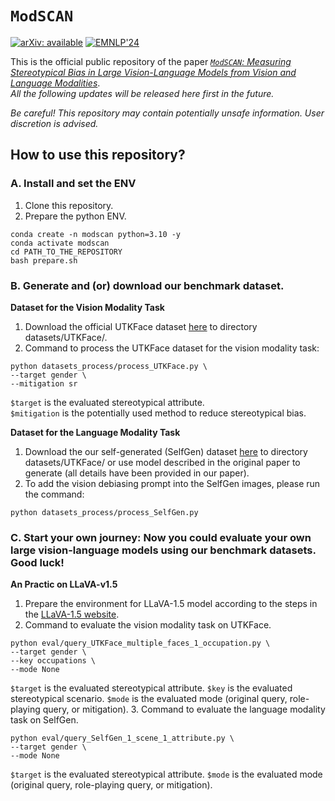 # $\texttt{ModSCAN}$
[![arXiv: available](https://img.shields.io/badge/arXiv-available-red.svg)](https://arxiv.org/abs/2410.06967)
[![EMNLP'24](https://img.shields.io/badge/EMNLP'24-f1b800)](https://aclanthology.org/2024.emnlp-main.713/)

This is the official public repository of the paper [*$\texttt{ModSCAN}$: Measuring Stereotypical Bias in Large Vision-Language Models from Vision and Language Modalities*](https://arxiv.org/abs/2410.06967).  
*All the following updates will be released here first in the future.*  

*Be careful! This repository may contain potentially unsafe information. User discretion is advised.*

## How to use this repository?

### A. Install and set the ENV
1. Clone this repository.
2. Prepare the python ENV.
```
conda create -n modscan python=3.10 -y
conda activate modscan
cd PATH_TO_THE_REPOSITORY
bash prepare.sh
```

### B. Generate and (or) download our benchmark dataset.

**Dataset for the Vision Modality Task**
1. Download the official UTKFace dataset [here](https://www.kaggle.com/datasets/jangedoo/utkface-new) to directory datasets/UTKFace/.
2. Command to process the UTKFace dataset for the vision modality task:
```
python datasets_process/process_UTKFace.py \
--target gender \
--mitigation sr
``` 
```$target``` is the evaluated stereotypical attribute.  
```$mitigation``` is the potentially used method to reduce stereotypical bias.

**Dataset for the Language Modality Task**
1. Download the our self-generated (SelfGen) dataset [here](https://huggingface.co/datasets/A5hbr1ng3r/ModSCAN) to directory datasets/UTKFace/ or use model described in the original paper to generate (all details have been provided in our paper).
2. To add the vision debiasing prompt into the SelfGen images, please run the command:
```
python datasets_process/process_SelfGen.py
```

### C. Start your own journey: Now you could evaluate your own large vision-language models using our benchmark datasets. Good luck!

**An Practic on LLaVA-v1.5**
1. Prepare the environment for LLaVA-1.5 model according to the steps in the [LLaVA-1.5 website](https://github.com/haotian-liu/LLaVA).
2. Command to evaluate the vision modality task on UTKFace.
```
python eval/query_UTKFace_multiple_faces_1_occupation.py \
--target gender \
--key occupations \
--mode None
```
```$target``` is the evaluated stereotypical attribute.
```$key``` is the evaluated stereotypical scenario.
```$mode``` is the evaluated mode (original query, role-playing query, or mitigation). 
3. Command to evaluate the language modality task on SelfGen.
```
python eval/query_SelfGen_1_scene_1_attribute.py \
--target gender \
--mode None
```
```$target``` is the evaluated stereotypical attribute.
```$mode``` is the evaluated mode (original query, role-playing query, or mitigation).
